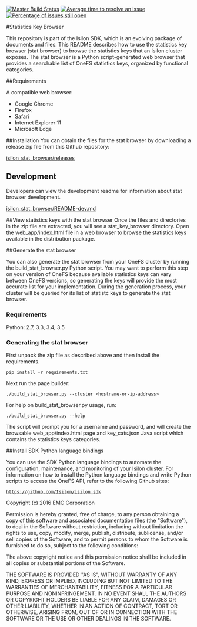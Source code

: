 [![Master Build Status](https://travis-ci.org/Isilon/isilon_stat_browser.svg?branch=master)](https://travis-ci.org/Isilon/isilon_stat_browser)
[![Average time to resolve an issue](http://isitmaintained.com/badge/resolution/isilon/isilon_stat_browser.svg)](http://isitmaintained.com/project/isilon/isilon_stat_browser "Average time to resolve an issue")
[![Percentage of issues still open](http://isitmaintained.com/badge/open/isilon/isilon_stat_browser.svg)](http://isitmaintained.com/project/isilon/isilon_stat_browser "Percentage of issues still open")

#Statistics Key Browser

This repository is part of the Isilon SDK, which is an evolving package of documents and files. This README describes how to use the statistics key browser (stat browser) to browse the statistics keys that an Isilon cluster exposes. The stat browser is a Python script-generated web browser that provides a searchable list of OneFS statistics keys, organized by functional categories.

##Requirements

A compatible web browser:

* Google Chrome
* Firefox
* Safari
* Internet Explorer 11
* Microsoft Edge

##Installation
You can obtain the files for the stat browser by downloading a release zip file from this Github repository:

[isilon\_stat\_browser/releases](../../releases)

## Development

Developers can view the development readme for information about stat browser development.

[isilon\_stat\_browser/README-dev.md](README-dev.md)


##View statistics keys with the stat browser
Once the files and directories in the zip file are extracted, you will see a stat_key_browser directory. Open the web_app/index.html file in a web browser to browse the statistics keys available in the distribution package.

##Generate the stat browser

You can also generate the stat browser from your OneFS cluster by running the build\_stat\_browser.py Python script. You may want to perform this step on your version of OneFS because available statistics keys can vary between OneFS versions, so generating the keys will provide the most accurate list for your implementation. During the generation process, your cluster will be queried for its list of statistc keys to generate the stat browser.

### Requirements
Python: 2.7, 3.3, 3.4, 3.5


### Generating the stat browser

First unpack the zip file as described above and then install the requirements.

`pip install -r requirements.txt`

Next run the page builder:

`./build_stat_browser.py --cluster <hostname-or-ip-address>`

For help on build\_stat\_browser.py usage, run:

`./build_stat_browser.py --help`

The script will prompt you for a username and password, and will create the browsable web\_app/index.html page and key\_cats.json Java script which contains the statistics keys categories.

##Install SDK Python language bindings

You can use the SDK Python language bindings to automate the configuration, maintenance, and monitoring of your Isilon cluster. For information on how to install the Python language bindings and write Python scripts to access the OneFS API, refer to the following Github sites:

[`https://github.com/Isilon/isilon_sdk`](https://github.com/Isilon/isilon_sdk)


Copyright (c) 2016 EMC Corporation

Permission is hereby granted, free of charge, to any person obtaining a copy
of this software and associated documentation files (the "Software"), to deal
in the Software without restriction, including without limitation the rights
to use, copy, modify, merge, publish, distribute, sublicense, and/or sell
copies of the Software, and to permit persons to whom the Software is
furnished to do so, subject to the following conditions:

The above copyright notice and this permission notice shall be included in all
copies or substantial portions of the Software.

THE SOFTWARE IS PROVIDED "AS IS", WITHOUT WARRANTY OF ANY KIND, EXPRESS OR
IMPLIED, INCLUDING BUT NOT LIMITED TO THE WARRANTIES OF MERCHANTABILITY,
FITNESS FOR A PARTICULAR PURPOSE AND NONINFRINGEMENT. IN NO EVENT SHALL THE
AUTHORS OR COPYRIGHT HOLDERS BE LIABLE FOR ANY CLAIM, DAMAGES OR OTHER
LIABILITY, WHETHER IN AN ACTION OF CONTRACT, TORT OR OTHERWISE, ARISING FROM,
OUT OF OR IN CONNECTION WITH THE SOFTWARE OR THE USE OR OTHER DEALINGS IN THE
SOFTWARE.
